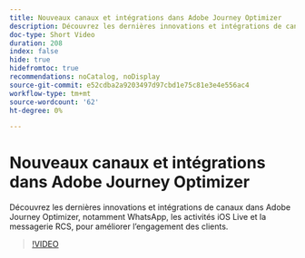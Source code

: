 ```yaml
---
title: Nouveaux canaux et intégrations dans Adobe Journey Optimizer
description: Découvrez les dernières innovations et intégrations de canaux dans Adobe Journey Optimizer, notamment WhatsApp, les activités iOS Live et la messagerie RCS, pour améliorer l’engagement des clients.
doc-type: Short Video
duration: 208
index: false
hide: true
hidefromtoc: true
recommendations: noCatalog, noDisplay
source-git-commit: e52cdba2a9203497d97cbd1e75c81e3e4e556ac4
workflow-type: tm+mt
source-wordcount: '62'
ht-degree: 0%

---
```



# Nouveaux canaux et intégrations dans Adobe Journey Optimizer

Découvrez les dernières innovations et intégrations de canaux dans Adobe Journey Optimizer, notamment WhatsApp, les activités iOS Live et la messagerie RCS, pour améliorer l’engagement des clients.

<!-- 62_S520_3442520_207_new-channels-and-integrations-in-adobe-journey-optimizer -->
>[!VIDEO](https://video.tv.adobe.com/v/3458234/?learn=on&enablevpops=true)
